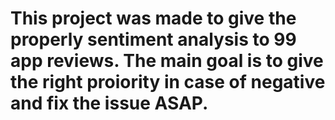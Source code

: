 # This project was made to give the properly sentiment analysis to 99 app reviews. The main goal is to give the right proiority in case of negative and fix the issue ASAP.
